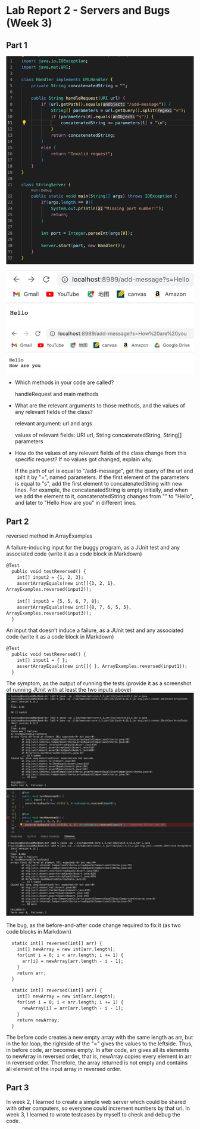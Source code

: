 # Lab Report 2 - Servers and Bugs (Week 3)

## Part 1
![Image](lab3_3.png)

![Image](lab3_1.png)
![Image](lab3_2.png)


* Which methods in your code are called?

  handleRequest and main methods

* What are the relevant arguments to those methods, and the values of any relevant fields of the class?

  relevant argument: url and args

  values of relevant fields: URI url, String concatenatedString, String[] parameters

* How do the values of any relevant fields of the class change from this specific request? If no values got changed, explain why.

  If the path of url is equal to "/add-message", get the query of the url and split it by "=", named parameters. If the first element of the parameters is equal to "s", add the first element to concatenatedString with new lines. For example, the concatenatedString is empty initially, and when we add the element to it, concatenatedString changes from "" to "Hello", and later to "Hello How are you" in different lines. 


## Part 2
reversed method in ArrayExamples

A failure-inducing input for the buggy program, as a JUnit test and any associated code (write it as a code block in Markdown)
```
@Test
  public void testReversed() {
    int[] input2 = {1, 2, 3};
    assertArrayEquals(new int[]{3, 2, 1}, ArrayExamples.reversed(input2));
    
    int[] input3 = {5, 5, 6, 7, 8}; 
    assertArrayEquals(new int[]{8, 7, 6, 5, 5}, ArrayExamples.reversed(input3));
  }
```

An input that doesn’t induce a failure, as a JUnit test and any associated code (write it as a code block in Markdown)
```
@Test
  public void testReversed() {
    int[] input1 = { };
    assertArrayEquals(new int[]{ }, ArrayExamples.reversed(input1));
  }
```

The symptom, as the output of running the tests (provide it as a screenshot of running JUnit with at least the two inputs above)
![Image](lab3__1.png)
![Image](lab_2_1.png)


The bug, as the before-and-after code change required to fix it (as two code blocks in Markdown)
```
  static int[] reversed(int[] arr) {
    int[] newArray = new int[arr.length];
    for(int i = 0; i < arr.length; i += 1) {
      arr[i] = newArray[arr.length - i - 1];
    }
    return arr;
  }
```

```
  static int[] reversed(int[] arr) {
    int[] newArray = new int[arr.length];
    for(int i = 0; i < arr.length; i += 1) {
      newArray[i] = arr[arr.length - i - 1];
    }
    return newArray;
  }
```

The before code creates a new empty array with the same length as arr, but in the for loop, the rightside of the "=" gives the values to the leftside. Thus, in before code, arr becomes empty. In after code, arr gives all its elements to newArray in reversed order, that is, newArray copies every element in arr in reversed order. Therefore, the array returned is not empty and contains all element of the input array in reversed order. 


## Part 3
In week 2, I learned to create a simple web server which could be shared with other computers, so everyone could increment numbers by that url. 
In week 3, I learned to wrote testcases by myself to check and debug the code. 
